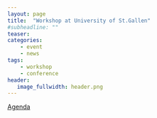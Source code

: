```yaml
---
layout: page
title:  "Workshop at University of St.Gallen"
#subheadline: ""
teaser:
categories:
    - event
    - news
tags:
    - workshop
    - conference
header:
   image_fullwidth: header.png
---
```

[Agenda]({{site.url}}/assets/workshop_data/2016-10-06-agenda_unisg_workshop.pdf)
